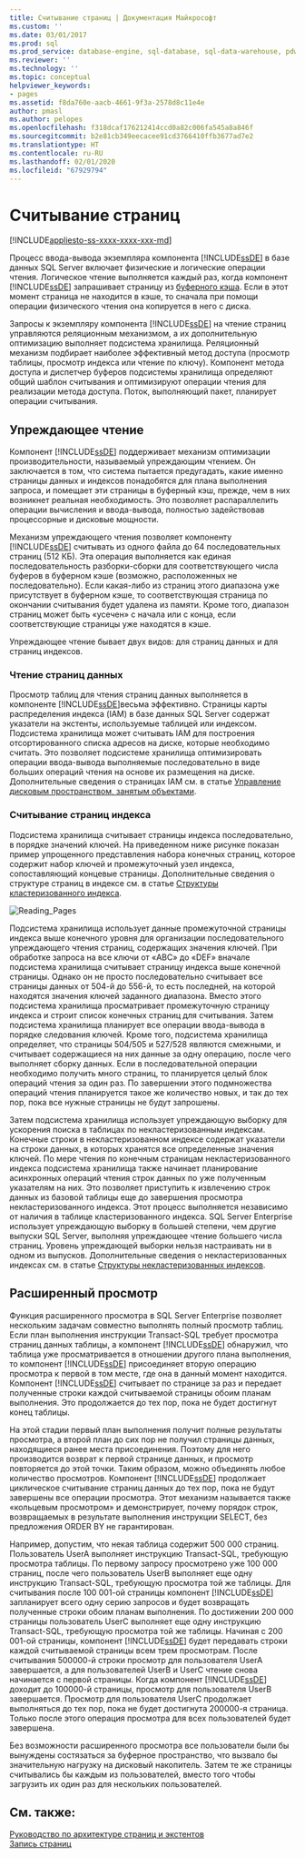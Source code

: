 ```yaml
---
title: Считывание страниц | Документация Майкрософт
ms.custom: ''
ms.date: 03/01/2017
ms.prod: sql
ms.prod_service: database-engine, sql-database, sql-data-warehouse, pdw
ms.reviewer: ''
ms.technology: ''
ms.topic: conceptual
helpviewer_keywords:
- pages
ms.assetid: f8da760e-aacb-4661-9f3a-2578d8c11e4e
author: pmasl
ms.author: pelopes
ms.openlocfilehash: f318dcaf176212414ccd0a82c006fa545a8a846f
ms.sourcegitcommit: b2e81cb349eecacee91cd3766410ffb3677ad7e2
ms.translationtype: HT
ms.contentlocale: ru-RU
ms.lasthandoff: 02/01/2020
ms.locfileid: "67929794"
---
```

# <a name="reading-pages"></a>Считывание страниц
[!INCLUDE[appliesto-ss-xxxx-xxxx-xxx-md](../includes/appliesto-ss-xxxx-xxxx-xxx-md.md)]

Процесс ввода-вывода экземпляра компонента [!INCLUDE[ssDE](../includes/ssde-md.md)] в базе данных SQL Server включает физические и логические операции чтения. Логическое чтение выполняется каждый раз, когда компонент [!INCLUDE[ssDE](../includes/ssde-md.md)] запрашивает страницу из [буферного кэша](../relational-databases/memory-management-architecture-guide.md). Если в этот момент страница не находится в кэше, то сначала при помощи операции физического чтения она копируется в него с диска.

Запросы к экземпляру компонента [!INCLUDE[ssDE](../includes/ssde-md.md)] на чтение страниц управляются реляционным механизмом, а их дополнительную оптимизацию выполняет подсистема хранилища. Реляционный механизм подбирает наиболее эффективный метод доступа (просмотр таблицы, просмотр индекса или чтение по ключу). Компонент метода доступа и диспетчер буферов подсистемы хранилища определяют общий шаблон считывания и оптимизируют операции чтения для реализации метода доступа. Поток, выполняющий пакет, планирует операции считывания.

## <a name="read-ahead"></a>Упреждающее чтение
Компонент [!INCLUDE[ssDE](../includes/ssde-md.md)] поддерживает механизм оптимизации производительности, называемый упреждающим чтением. Он заключается в том, что система пытается предугадать, какие именно страницы данных и индексов понадобятся для плана выполнения запроса, и помещает эти страницы в буферный кэш, прежде, чем в них возникнет реальная необходимость. Это позволяет распараллелить операции вычисления и ввода-вывода, полностью задействовав процессорные и дисковые мощности. 

Механизм упреждающего чтения позволяет компоненту [!INCLUDE[ssDE](../includes/ssde-md.md)] считывать из одного файла до 64 последовательных страниц (512 КБ). Эта операция выполняется как единая последовательность разборки-сборки для соответствующего числа буферов в буферном кэше (возможно, расположенных не последовательно). Если какая-либо из страниц этого диапазона уже присутствует в буферном кэше, то соответствующая страница по окончании считывания будет удалена из памяти. Кроме того, диапазон страниц может быть «усечен» с начала или с конца, если соответствующие страницы уже находятся в кэше.

Упреждающее чтение бывает двух видов: для страниц данных и для страниц индексов.

### <a name="reading-data-pages"></a>Чтение страниц данных
Просмотр таблиц для чтения страниц данных выполняется в компоненте [!INCLUDE[ssDE](../includes/ssde-md.md)]весьма эффективно. Страницы карты распределения индекса (IAM) в базе данных SQL Server содержат указатели на экстенты, используемые таблицей или индексом. Подсистема хранилища может считывать IAM для построения отсортированного списка адресов на диске, которые необходимо считать. Это позволяет подсистеме хранилища оптимизировать операции ввода-вывода выполняемые последовательно в виде больших операций чтения на основе их размещения на диске. Дополнительные сведения о страницах IAM см. в статье [Управление дисковым пространством, занятым объектами](../relational-databases/pages-and-extents-architecture-guide.md).

### <a name="reading-index-pages"></a>Считывание страниц индекса
Подсистема хранилища считывает страницы индекса последовательно, в порядке значений ключей. На приведенном ниже рисунке показан пример упрощенного представления набора конечных страниц, которое содержит набор ключей и промежуточный узел индекса, сопоставляющий концевые страницы. Дополнительные сведения о структуре страниц в индексе см. в статье [Структуры кластеризованного индекса](../relational-databases/pages-and-extents-architecture-guide.md).

![Reading_Pages](../relational-databases/media/reading-pages.gif)

Подсистема хранилища использует данные промежуточной страницы индекса выше конечного уровня для организации последовательного упреждающего чтения страниц, содержащих значения ключей. При обработке запроса на все ключи от «ABC» до «DEF» вначале подсистема хранилища считывает страницу индекса выше конечной страницы. Однако он не просто последовательно считывает все страницы данных от 504-й до 556-й, то есть последней, на которой находятся значения ключей заданного диапазона. Вместо этого подсистема хранилища просматривает промежуточную страницу индекса и строит список конечных страниц для считывания. Затем подсистема хранилища планирует все операции ввода-вывода в порядке следования ключей. Кроме того, подсистема хранилища определяет, что страницы 504/505 и 527/528 являются смежными, и считывает содержащиеся на них данные за одну операцию, после чего выполняет сборку данных. Если в последовательной операции необходимо получить много страниц, то планируется целый блок операций чтения за один раз. По завершении этого подмножества операций чтения планируется такое же количество новых, и так до тех пор, пока все нужные страницы не будут запрошены.

Затем подсистема хранилища использует упреждающую выборку для ускорения поиска в таблицах по некластеризованным индексам. Конечные строки в некластеризованном индексе содержат указатели на строки данных, в которых хранятся все определенные значения ключей. По мере чтения по конечным страницам некластеризованного индекса подсистема хранилища также начинает планирование асинхронных операций чтения строк данных по уже полученным указателям на них. Это позволяет приступить к извлечению строк данных из базовой таблицы еще до завершения просмотра некластеризованного индекса. Этот процесс выполняется независимо от наличия в таблице кластеризованного индекса. SQL Server Enterprise использует упреждающую выборку в большей степени, чем другие выпуски SQL Server, выполняя упреждающее чтение большего числа страниц. Уровень упреждающей выборки нельзя настраивать ни в одном из выпусков. Дополнительные сведения о некластеризованных индексах см. в статье [Структуры некластеризованных индексов](../relational-databases/pages-and-extents-architecture-guide.md).

## <a name="advanced-scanning"></a>Расширенный просмотр
Функция расширенного просмотра в SQL Server Enterprise позволяет нескольким задачам совместно выполнять полный просмотр таблиц. Если план выполнения инструкции Transact-SQL требует просмотра страниц данных таблицы, а компонент [!INCLUDE[ssDE](../includes/ssde-md.md)] обнаружил, что таблица уже просматривается в отношении другого плана выполнения, то компонент [!INCLUDE[ssDE](../includes/ssde-md.md)] присоединяет вторую операцию просмотра к первой в том месте, где она в данный момент находится. Компонент [!INCLUDE[ssDE](../includes/ssde-md.md)] считывает по странице за раз и передает полученные строки каждой считываемой страницы обоим планам выполнения. Это продолжается до тех пор, пока не будет достигнут конец таблицы. 

На этой стадии первый план выполнения получит полные результаты просмотра, а второй план до сих пор не получил страницы данных, находящиеся ранее места присоединения. Поэтому для него производится возврат к первой странице данных, и просмотр повторяется до этой точки. Таким образом, можно объединять любое количество просмотров. Компонент [!INCLUDE[ssDE](../includes/ssde-md.md)] продолжает циклическое считывание страниц данных до тех пор, пока не будут завершены все операции просмотра. Этот механизм называется также «кольцевым просмотром» и демонстрирует, почему порядок строк, возвращаемых в результате выполнения инструкции SELECT, без предложения ORDER BY не гарантирован. 

Например, допустим, что некая таблица содержит 500 000 страниц. Пользователь UserA выполняет инструкцию Transact-SQL, требующую просмотра таблицы. По первому запросу просмотрено уже 100 000 страниц, после чего пользователь UserB выполняет еще одну инструкцию Transact-SQL, требующую просмотра той же таблицы. Для считывания после 100 001-ой страницы компонент [!INCLUDE[ssDE](../includes/ssde-md.md)] запланирует всего одну серию запросов и будет возвращать полученные строки обоим планам выполнения. По достижении 200 000 страницы пользователь UserC выполняет еще одну инструкцию Transact-SQL, требующую просмотра той же таблицы. Начиная с 200 001-ой страницы, компонент [!INCLUDE[ssDE](../includes/ssde-md.md)] будет передавать строки каждой считываемой страницы всем трем просмотрам. После считывания 500000-й строки просмотр для пользователя UserA завершается, а для пользователей UserB и UserC чтение снова начинается с первой страницы. Когда компонент [!INCLUDE[ssDE](../includes/ssde-md.md)] доходит до 100000-й страницы, просмотр для пользователя UserB завершается. Просмотр для пользователя UserC продолжает выполняться до тех пор, пока не будет достигнута 200000-я страница. Только после этого операция просмотра для всех пользователей будет завершена. 

Без возможности расширенного просмотра все пользователи были бы вынуждены состязаться за буферное пространство, что вызвало бы значительную нагрузку на дисковый накопитель. Затем те же страницы считывались бы каждым из пользователей, вместо того чтобы загрузить их один раз для нескольких пользователей.

## <a name="see-also"></a>См. также:
[Руководство по архитектуре страниц и экстентов](../relational-databases/pages-and-extents-architecture-guide.md)   
 [Запись страниц](../relational-databases/writing-pages.md)
